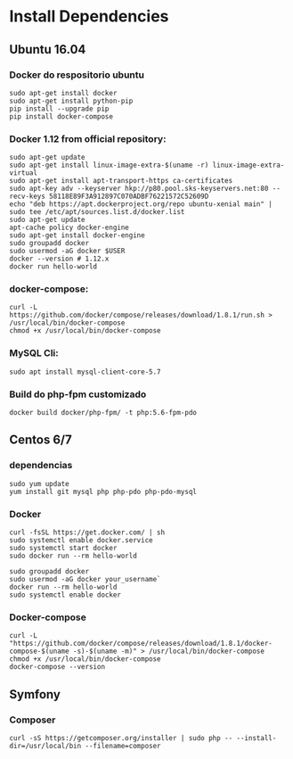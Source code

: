 # Install Dependencies

## Ubuntu 16.04

### Docker do respositorio ubuntu
```
sudo apt-get install docker
sudo apt-get install python-pip
pip install --upgrade pip
pip install docker-compose
```

### Docker 1.12 from official repository:
```
sudo apt-get update
sudo apt-get install linux-image-extra-$(uname -r) linux-image-extra-virtual
sudo apt-get install apt-transport-https ca-certificates
sudo apt-key adv --keyserver hkp://p80.pool.sks-keyservers.net:80 --recv-keys 58118E89F3A912897C070ADBF76221572C52609D
echo "deb https://apt.dockerproject.org/repo ubuntu-xenial main" | sudo tee /etc/apt/sources.list.d/docker.list
sudo apt-get update
apt-cache policy docker-engine
sudo apt-get install docker-engine
sudo groupadd docker
sudo usermod -aG docker $USER
docker --version # 1.12.x
docker run hello-world
```


### docker-compose:
```
curl -L https://github.com/docker/compose/releases/download/1.8.1/run.sh > /usr/local/bin/docker-compose
chmod +x /usr/local/bin/docker-compose
```

### MySQL Cli:

```
sudo apt install mysql-client-core-5.7
```

### Build do php-fpm customizado
```
docker build docker/php-fpm/ -t php:5.6-fpm-pdo
```

## Centos 6/7

### dependencias

```
sudo yum update
yum install git mysql php php-pdo php-pdo-mysql
```

### Docker

```
curl -fsSL https://get.docker.com/ | sh
sudo systemctl enable docker.service
sudo systemctl start docker
sudo docker run --rm hello-world

sudo groupadd docker
sudo usermod -aG docker your_username`
docker run --rm hello-world
sudo systemctl enable docker
```

### Docker-compose

```
curl -L "https://github.com/docker/compose/releases/download/1.8.1/docker-compose-$(uname -s)-$(uname -m)" > /usr/local/bin/docker-compose
chmod +x /usr/local/bin/docker-compose
docker-compose --version
```

## Symfony

### Composer

```
curl -sS https://getcomposer.org/installer | sudo php -- --install-dir=/usr/local/bin --filename=composer
```